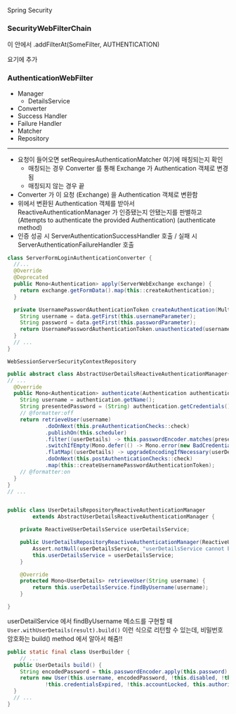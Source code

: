 Spring Security

### SecurityWebFilterChain
이 안에서 .addFilterAt(SomeFilter, AUTHENTICATION)

요기에 추가

### AuthenticationWebFilter
- Manager
  - DetailsService
- Converter
- Success Handler
- Failure Handler
- Matcher
- Repository


---


- 요청이 들어오면 setRequiresAuthenticationMatcher 여기에 매칭되는지 확인
  - 매칭되는 경우 Converter 를 통해 Exchange 가 Authentication 객체로 변경됨
  - 매칭되지 않는 경우 끝
- Converter 가 이 요청 (Exchange) 을 Authentication 객체로 변환함
- 위에서 변환된 Authentication 객체를 받아서 ReactiveAuthenticationManager 가 인증됐는지 안됐는지를 판별하고(Attempts to authenticate the provided Authentication) (authenticate method) 
- 인증 성공 시 ServerAuthenticationSuccessHandler 호출 / 실패 시ServerAuthenticationFailureHandler 호출




```java
class ServerFormLoginAuthenticationConverter {
  //...
  @Override
  @Deprecated
  public Mono<Authentication> apply(ServerWebExchange exchange) {
    return exchange.getFormData().map(this::createAuthentication);
  }

  private UsernamePasswordAuthenticationToken createAuthentication(MultiValueMap<String, String> data) {
    String username = data.getFirst(this.usernameParameter);
    String password = data.getFirst(this.passwordParameter);
    return UsernamePasswordAuthenticationToken.unauthenticated(username, password);
  }
  // ...
}
```

```WebSessionServerSecurityContextRepository```


```java
public abstract class AbstractUserDetailsReactiveAuthenticationManager{
// ...
  @Override
  public Mono<Authentication> authenticate(Authentication authentication) {
    String username = authentication.getName();
    String presentedPassword = (String) authentication.getCredentials();
    // @formatter:off
    return retrieveUser(username)
            .doOnNext(this.preAuthenticationChecks::check)
            .publishOn(this.scheduler)
            .filter((userDetails) -> this.passwordEncoder.matches(presentedPassword, userDetails.getPassword()))
            .switchIfEmpty(Mono.defer(() -> Mono.error(new BadCredentialsException("Invalid Credentials"))))
            .flatMap((userDetails) -> upgradeEncodingIfNecessary(userDetails, presentedPassword))
            .doOnNext(this.postAuthenticationChecks::check)
            .map(this::createUsernamePasswordAuthenticationToken);
    // @formatter:on
  }
}
// ...	
```

```java

public class UserDetailsRepositoryReactiveAuthenticationManager
		extends AbstractUserDetailsReactiveAuthenticationManager {

	private ReactiveUserDetailsService userDetailsService;

	public UserDetailsRepositoryReactiveAuthenticationManager(ReactiveUserDetailsService userDetailsService) {
		Assert.notNull(userDetailsService, "userDetailsService cannot be null");
		this.userDetailsService = userDetailsService;
	}

	@Override
	protected Mono<UserDetails> retrieveUser(String username) {
		return this.userDetailsService.findByUsername(username);
	}

}
```

userDetailService 에서 findByUsername 메소드를 구현할 때 ```User.withUserDetails(result).build()``` 이런 식으로 리턴할 수 있는데, 비밀번호 암호화는
build() method 에서 알아서 해줌!!
```java
public static final class UserBuilder {
    // ...
  public UserDetails build() {
    String encodedPassword = this.passwordEncoder.apply(this.password); // << 이 부분
    return new User(this.username, encodedPassword, !this.disabled, !this.accountExpired,
            !this.credentialsExpired, !this.accountLocked, this.authorities);
  }
  // ...
}
```